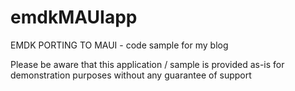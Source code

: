 # emdkMAUIapp
EMDK PORTING TO MAUI - code sample for my blog

Please be aware that this application / sample is provided as-is for demonstration purposes without any guarantee of support
